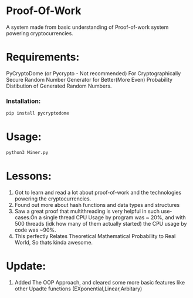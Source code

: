 # Proof-Of-Work
A system made from basic understanding of Proof-of-work system powering cryptocurrencies.

# Requirements:
PyCryptoDome (or Pycrypto - Not recommended) For Cryptographically Secure Random Number Generator for Better(More Even) Probability Distibution of Generated Random Numbers.

### Installation:
```bash
pip install pycryptodome
```

# Usage:
```bash
python3 Miner.py
```
# Lessons:
1. Got to learn and read a lot about proof-of-work and the technologies powering the cryptocurrencies.
2. Found out more about hash functions and data types and structures
3. Saw a great proof that multithreading is very helpful in such use-cases.On a single thread CPU Usage by program was ~ 20%, and with 500 threads (idk how many of them actually started) the CPU usage by code was ~90%.
4. This perfectly Relates Theoretical Mathematical Probability to Real World, So thats kinda awesome.

# Update:
1. Added The OOP Approach, and cleared some more basic features like other Upadte functions (EXponential,Linear,Arbitary)
